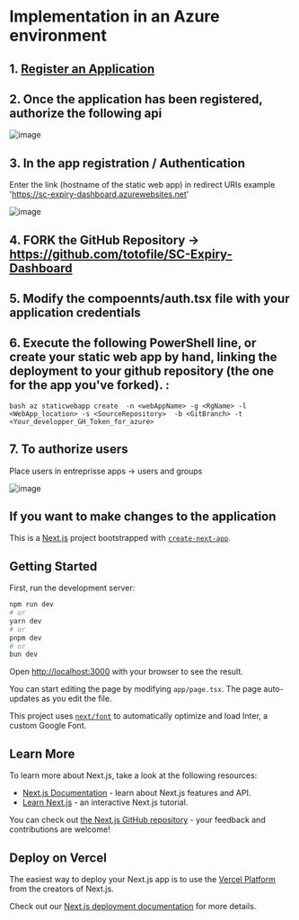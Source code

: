 # Implementation in an Azure environment

## 1. [Register an Application](https://learn.microsoft.com/en-us/entra/identity-platform/quickstart-register-app)

## 2. Once the application has been registered, authorize the following api

![image](https://github.com/user-attachments/assets/8688a65a-87eb-478e-b9fd-5aaab084f548)

## 3. In the app registration / Authentication
Enter the link (hostname of the static web app) in redirect URIs example 'https://sc-expiry-dashboard.azurewebsites.net'

![image](https://github.com/user-attachments/assets/dedf2a95-06c8-47af-a7eb-cc735621b3e8)


## 4.  FORK the GitHub Repository -> https://github.com/totofile/SC-Expiry-Dashboard


## 5. Modify the compoennts/auth.tsx file with your application credentials 


## 6. Execute the following PowerShell line, or create your static web app by hand, linking the deployment to your github repository (the one for the app you've forked). : 
```bash az staticwebapp create  -n <webAppName> -g <RgName> -l <WebApp_location> -s <SourceRepository>  -b <GitBranch> -t <Your_developper_GH_Token_for_azure> ```

## 7. To authorize users
Place users in entreprisse apps -> users and groups

![image](https://github.com/user-attachments/assets/f0146dca-3910-4245-bb8e-253b3ddb4461)


## If you want to make changes to the application  

This is a [Next.js](https://nextjs.org/) project bootstrapped with [`create-next-app`](https://github.com/vercel/next.js/tree/canary/packages/create-next-app).

## Getting Started

First, run the development server:

```bash
npm run dev
# or
yarn dev
# or
pnpm dev
# or
bun dev
```

Open [http://localhost:3000](http://localhost:3000) with your browser to see the result.

You can start editing the page by modifying `app/page.tsx`. The page auto-updates as you edit the file.

This project uses [`next/font`](https://nextjs.org/docs/basic-features/font-optimization) to automatically optimize and load Inter, a custom Google Font.

## Learn More

To learn more about Next.js, take a look at the following resources:

- [Next.js Documentation](https://nextjs.org/docs) - learn about Next.js features and API.
- [Learn Next.js](https://nextjs.org/learn) - an interactive Next.js tutorial.

You can check out [the Next.js GitHub repository](https://github.com/vercel/next.js/) - your feedback and contributions are welcome!

## Deploy on Vercel

The easiest way to deploy your Next.js app is to use the [Vercel Platform](https://vercel.com/new?utm_medium=default-template&filter=next.js&utm_source=create-next-app&utm_campaign=create-next-app-readme) from the creators of Next.js.

Check out our [Next.js deployment documentation](https://nextjs.org/docs/deployment) for more details.
